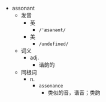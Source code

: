- assonant
  - 发音
    - 英
      - `/'æsənənt/`
    - 美
      - `/undefined/`
  - 词义
    - adj.
      - 谐韵的
  - 同根词
    - n.
      - `assonance`
        - 类似的音，谐音；类韵
